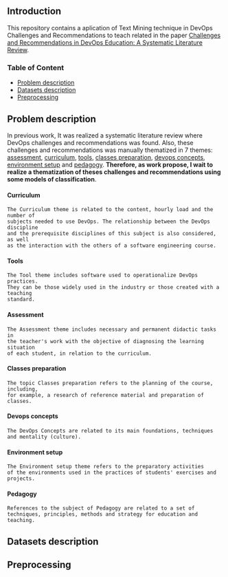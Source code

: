 ## Introduction

This repository contains a aplication of Text Mining technique in DevOps Challenges and Recommendations to teach related in the paper [Challenges and Recommendations in DevOps Education: A Systematic Literature Review](https://dl.acm.org/doi/10.1145/3422392.3422496). 


### Table of Content

- [Problem description](#problem-description)
- [Datasets description](#datasets-description)
- [Preprocessing](#preprocessing)

## Problem description

In previous work, It was realized  a systematic literature review where DevOps challenges and recommendations was found. Also, these challenges and recommendations was manually thematized in 7 themes: [assessment](#assessment), [curriculum](#curriculum), [tools](#tools), [classes preparation](#classes-preparation), [devops concepts](#devops-concepts), [environment setup](#environment-setup) and [pedagogy](#pedagogy). **Therefore, as work propose, I wait to realize a thematization of theses challenges and recommendations using some models of classification**.


#### Curriculum
```
The Curriculum theme is related to the content, hourly load and the number of 
subjects needed to use DevOps. The relationship between the DevOps discipline 
and the prerequisite disciplines of this subject is also considered, as well 
as the interaction with the others of a software engineering course.
```
#### Tools
```
The Tool theme includes software used to operationalize DevOps practices. 
They can be those widely used in the industry or those created with a teaching 
standard.
```

#### Assessment
```
The Assessment theme includes necessary and permanent didactic tasks in 
the teacher's work with the objective of diagnosing the learning situation 
of each student, in relation to the curriculum.
```

#### Classes preparation
```
The topic Classes preparation refers to the planning of the course, including, 
for example, a research of reference material and preparation of classes.
```

#### Devops concepts
```
The DevOps Concepts are related to its main foundations, techniques 
and mentality (culture).
```

#### Environment setup
```
The Environment setup theme refers to the preparatory activities 
of the environments used in the practices of students' exercises and projects.
```

#### Pedagogy
```
References to the subject of Pedagogy are related to a set of
techniques, principles, methods and strategy for education and teaching.
```

## Datasets description

## Preprocessing

